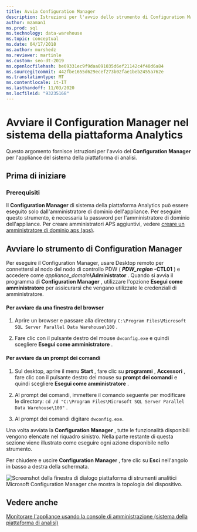 ```yaml
---
title: Avvia Configuration Manager
description: Istruzioni per l'avvio dello strumento di Configuration Manager per l'appliance del sistema della piattaforma di analisi.
author: mzaman1
ms.prod: sql
ms.technology: data-warehouse
ms.topic: conceptual
ms.date: 04/17/2018
ms.author: murshedz
ms.reviewer: martinle
ms.custom: seo-dt-2019
ms.openlocfilehash: be69331ec9f9daa091035d6ef21142c4f40d6a84
ms.sourcegitcommit: 442fbe1655d629ecef273b02fae1beb2455a762e
ms.translationtype: MT
ms.contentlocale: it-IT
ms.lasthandoff: 11/03/2020
ms.locfileid: "93235168"
---
```

# <a name="launch-the-configuration-manager-in-analytics-platform-system"></a>Avviare il Configuration Manager nel sistema della piattaforma Analytics
Questo argomento fornisce istruzioni per l'avvio del **Configuration Manager** per l'appliance del sistema della piattaforma di analisi.  
  
## <a name="before-you-begin"></a>Prima di iniziare  
  
### <a name="prerequisites"></a>Prerequisiti  
Il **Configuration Manager** di sistema della piattaforma Analytics può essere eseguito solo dall'amministratore di dominio dell'appliance. Per eseguire questo strumento, è necessaria la password per l'amministratore di dominio dell'appliance. Per creare amministratori APS aggiuntivi, vedere [creare un amministratore di dominio aps &#40;aps&#41;](create-an-aps-domain-administrator-aps.md).  
  
## <a name="launch-the-configuration-manager-tool"></a><a name="Accessing"></a>Avviare lo strumento di Configuration Manager  
Per eseguire il Configuration Manager, usare Desktop remoto per connettersi al nodo del nodo di controllo PDW ( **_PDW_region_ -CTL01** ) e accedere come _appliance_domain_**\Administrator** . Quando si avvia il programma di **Configuration Manager** , utilizzare l'opzione **Esegui come amministratore** per assicurarsi che vengano utilizzate le credenziali di amministratore.  
  
#### <a name="to-launch-from-a-browser-window"></a>Per avviare da una finestra del browser  
  
1.  Aprire un browser e passare alla directory `C:\Program Files\Microsoft SQL Server Parallel Data Warehouse\100` .  
  
2.  Fare clic con il pulsante destro del mouse `dwconfig.exe` e quindi scegliere **Esegui come amministratore** .  
  
#### <a name="to-launch-from-a-command-prompt"></a>Per avviare da un prompt dei comandi  
  
1.  Sul desktop, aprire il menu **Start** , fare clic su **programmi** , **Accessori** , fare clic con il pulsante destro del mouse su **prompt dei comandi** e quindi scegliere **Esegui come amministratore** .  
  
2.  Al prompt dei comandi, immettere il comando seguente per modificare le directory: `cd /d "C:\Program Files\Microsoft SQL Server Parallel Data Warehouse\100"` .  
  
3.  Al prompt dei comandi digitare `dwconfig.exe`.  
  
Una volta avviata la **Configuration Manager** , tutte le funzionalità disponibili vengono elencate nel riquadro sinistro. Nella parte restante di questa sezione viene illustrato come eseguire ogni azione disponibile nello strumento.  
  
Per chiudere e uscire **Configuration Manager** , fare clic su **Esci** nell'angolo in basso a destra della schermata.  
  
![Screenshot della finestra di dialogo piattaforma di strumenti analitici Microsoft Configuration Manager che mostra la topologia del dispositivo.](./media/launch-the-configuration-manager/SQL_Server_PDW_DWConfig_ApplTop.png "SQL_Server_PDW_DWConfig_ApplTop")  
  
## <a name="see-also"></a>Vedere anche  
[Monitorare l'appliance usando la console di amministrazione &#40;sistema della piattaforma di analisi&#41;](monitor-the-appliance-by-using-the-admin-console.md)  
  
